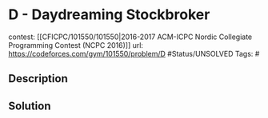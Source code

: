 # D - Daydreaming Stockbroker

contest: [[CFICPC/101550/101550|2016-2017 ACM-ICPC Nordic Collegiate Programming Contest (NCPC 2016)]]
url: https://codeforces.com/gym/101550/problem/D
#Status/UNSOLVED
Tags: #

## Description

## Solution

